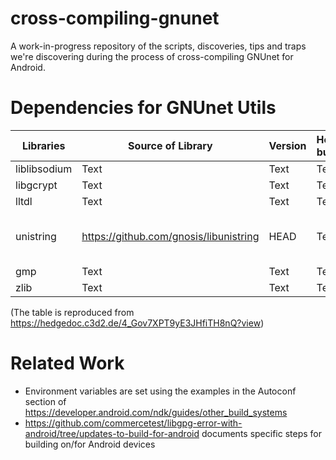 # cross-compiling-gnunet
A work-in-progress repository of the scripts, discoveries, tips and traps we're discovering during the process of cross-compiling GNUnet for Android.

# Dependencies for GNUnet Utils
| Libraries | Source of Library | Version | How built | Local location on build machine |
| -------- | -------- | -------- |  -------- | -------- |
| liblibsodium| Text     | Text     | Text     | Text     |
| libgcrypt| Text     | Text     | Text     | Text     |
| lltdl| Text     | Text     | Text     | Text     |
| unistring| https://github.com/gnosis/libunistring     | HEAD     | Text     | ~/x-compile-gnunet-sandbox/libunistring-for-android     |
| gmp| Text     | Text     | Text     | Text     |
| zlib| Text     | Text     | Text     | Text     |

(The table is reproduced from https://hedgedoc.c3d2.de/4_Gov7XPT9yE3JHfiTH8nQ?view)
# Related Work

- Environment variables are set using the examples in the Autoconf section of https://developer.android.com/ndk/guides/other_build_systems
- https://github.com/commercetest/libgpg-error-with-android/tree/updates-to-build-for-android documents specific steps for building on/for Android devices

